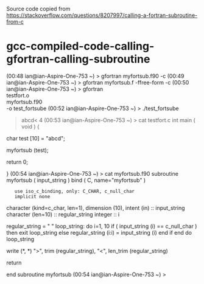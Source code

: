 Source code copied from
https://stackoverflow.com/questions/8207997/calling-a-fortran-subroutine-from-c
# gcc-compiled-code-calling-gfortran-calling-subroutine
(00:48 ian@ian-Aspire-One-753 ~) > gfortran myfortsub.f90 -c
(00:49 ian@ian-Aspire-One-753 ~) > gfortran myfortsub.f -ffree-form -c
(00:50 ian@ian-Aspire-One-753 ~) > gfortran   \
     testfort.o  \
     myfortsub.f90  \
     -o test_fortsube
(00:52 ian@ian-Aspire-One-753 ~) > ./test_fortsube
 >abcd<           4
(00:53 ian@ian-Aspire-One-753 ~) > cat testfort.c
int main ( void ) {

   char test [10] = "abcd";

   myfortsub (test);

   return 0;

}
(00:54 ian@ian-Aspire-One-753 ~) > cat myfortsub.f90
       subroutine myfortsub ( input_string ) bind ( C, name="myfortsub" )

       use iso_c_binding, only: C_CHAR, c_null_char
       implicit none

  character (kind=c_char, len=1), dimension (10), intent (in) :: input_string
  character (len=10) :: regular_string
   integer :: i

   regular_string = " "
   loop_string: do i=1, 10
      if ( input_string (i) == c_null_char ) then
         exit loop_string
      else
         regular_string (i:i) = input_string (i)
      end if
   end do loop_string

   write (*, *) ">", trim (regular_string), "<", len_trim (regular_string)

   return

end subroutine myfortsub
(00:54 ian@ian-Aspire-One-753 ~) > 
